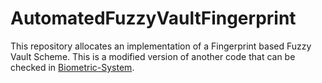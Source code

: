 # AutomatedFuzzyVaultFingerprint
This repository allocates an implementation of a Fingerprint based Fuzzy Vault Scheme. This is a modified version of another code that can be checked in [Biometric-System](https://github.com/vazpeitiah/Biometric-System).
